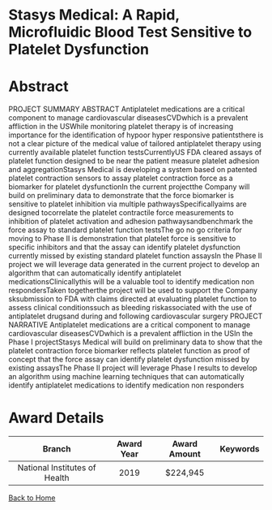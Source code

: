 
Stasys Medical: A Rapid, Microfluidic Blood Test Sensitive to Platelet Dysfunction
==================================================================================

# Abstract


PROJECT SUMMARY ABSTRACT Antiplatelet medications are a critical component to manage cardiovascular diseasesCVDwhich is a prevalent affliction in the USWhile monitoring platelet therapy is of increasing importance for the identification of hypoor hyper responsive patientsthere is not a clear picture of the medical value of tailored antiplatelet therapy using currently available platelet function testsCurrentlyUS FDA cleared assays of platelet function designed to be near the patient measure platelet adhesion and aggregationStasys Medical is developing a system based on patented platelet contraction sensors to assay platelet contraction force as a biomarker for platelet dysfunctionIn the current projectthe Company will build on preliminary data to demonstrate that the force biomarker is sensitive to platelet inhibition via multiple pathwaysSpecificallyaims are designed tocorrelate the platelet contractile force measurements to inhibition of platelet activation and adhesion pathwaysandbenchmark the force assay to standard platelet function testsThe go no go criteria for moving to Phase II is demonstration that platelet force is sensitive to specific inhibitors and that the assay can identify platelet dysfunction currently missed by existing standard platelet function assaysIn the Phase II project we will leverage data generated in the current project to develop an algorithm that can automatically identify antiplatelet medicationsClinicallythis will be a valuable tool to identify medication non respondersTaken togetherthe project will be used to support the Company sksubmission to FDA with claims directed at evaluating platelet function to assess clinical conditionssuch as bleeding riskassociated with the use of antiplatelet drugsand during and following cardiovascular surgery PROJECT NARRATIVE Antiplatelet medications are a critical component to manage cardiovascular diseasesCVDwhich is a prevalent affliction in the USIn the Phase I projectStasys Medical will build on preliminary data to show that the platelet contraction force biomarker reflects platelet function as proof of concept that the force assay can identify platelet dysfunction missed by existing assaysThe Phase II project will leverage Phase I results to develop an algorithm using machine learning techniques that can automatically identify antiplatelet medications to identify medication non responders  

# Award Details

|Branch|Award Year|Award Amount|Keywords|
| :---: | :---: | :---: | :---: |
|National Institutes of Health|2019|$224,945||
  
  


[Back to Home](https://github.com/chrischow/dod_sbir_awards/Reports/JH/#2449)